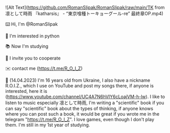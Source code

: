 ![Alt Text](https://github.com/RomanSlipak/RomanSlipak/raw/main/TK from 凛として時雨 『katharsis』 - “東京喰種トーキョーグール-re” 最終章OP.mp4)

⌨️ Hi, I'm @RomanSlipak

🐍 I'm interested in python

📚 Now I'm studying

🤝 I invite you to cooperate

✉️ contact me (https://t.me/R_O_I_Z)

🧐 (14.04.2023) I'm 16 years old from Ukraine, I also have a nickname R.O.I.Z., which I use on YouTube and post my songs there, if anyone is interested, here it is (https://www.youtube.com/channel/UC4A7N6hVIY6cLoajVM-h-lw). 
I like to listen to music especially 凛として時雨, I'm writing a "scientific" book if you can say "scientific" 
book about the types of thinking, if anyone knows where you can post such a book, it would be great if you wrote me in the telegram "https://t.me/R_O_I_Z". I love games, even though I don't play them. I'm still in my 1st year of studying.
